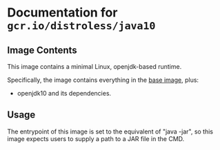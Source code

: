 # Documentation for `gcr.io/distroless/java10`

## Image Contents

This image contains a minimal Linux, openjdk-based runtime.

Specifically, the image contains everything in the [base image](../base/README.md), plus:

* openjdk10 and its dependencies.

## Usage

The entrypoint of this image is set to the equivalent of "java -jar", so this image expects users to supply a path to a JAR file in the CMD.
